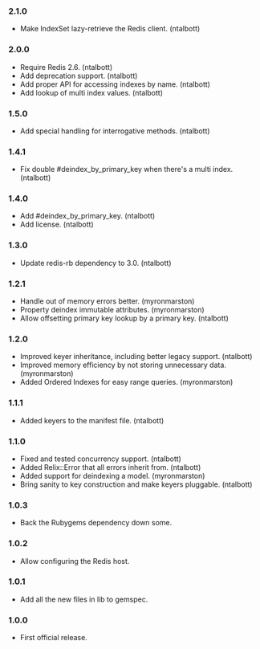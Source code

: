 ### 2.1.0

* Make IndexSet lazy-retrieve the Redis client. (ntalbott)

### 2.0.0

* Require Redis 2.6. (ntalbott)
* Add deprecation support. (ntalbott)
* Add proper API for accessing indexes by name. (ntalbott)
* Add lookup of multi index values. (ntalbott)

### 1.5.0

* Add special handling for interrogative methods. (ntalbott)

### 1.4.1

* Fix double #deindex_by_primary_key when there's a multi index. (ntalbott)

### 1.4.0

* Add #deindex_by_primary_key. (ntalbott)
* Add license. (ntalbott)

### 1.3.0

* Update redis-rb dependency to 3.0. (ntalbott)

### 1.2.1

* Handle out of memory errors better. (myronmarston)
* Property deindex immutable attributes. (myronmarston)
* Allow offsetting primary key lookup by a primary key. (ntalbott)

### 1.2.0

* Improved keyer inheritance, including better legacy
  support. (ntalbott)
* Improved memory efficiency by not storing unnecessary
  data. (myronmarston)
* Added Ordered Indexes for easy range queries. (myronmarston)

### 1.1.1

* Added keyers to the manifest file. (ntalbott)

### 1.1.0

* Fixed and tested concurrency support. (ntalbott)
* Added Relix::Error that all errors inherit from. (ntalbott)
* Added support for deindexing a model. (myronmarston)
* Bring sanity to key construction and make keyers pluggable. (ntalbott)

### 1.0.3

* Back the Rubygems dependency down some.

### 1.0.2

* Allow configuring the Redis host.

### 1.0.1

* Add all the new files in lib to gemspec.

### 1.0.0

* First official release.
